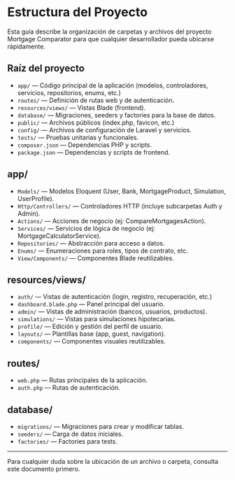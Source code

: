 # Estructura del Proyecto

Esta guía describe la organización de carpetas y archivos del proyecto Mortgage Comparator para que cualquier desarrollador pueda ubicarse rápidamente.

## Raíz del proyecto
- `app/` — Código principal de la aplicación (modelos, controladores, servicios, repositorios, enums, etc.)
- `routes/` — Definición de rutas web y de autenticación.
- `resources/views/` — Vistas Blade (frontend).
- `database/` — Migraciones, seeders y factories para la base de datos.
- `public/` — Archivos públicos (index.php, favicon, etc.)
- `config/` — Archivos de configuración de Laravel y servicios.
- `tests/` — Pruebas unitarias y funcionales.
- `composer.json` — Dependencias PHP y scripts.
- `package.json` — Dependencias y scripts de frontend.

## app/
- `Models/` — Modelos Eloquent (User, Bank, MortgageProduct, Simulation, UserProfile).
- `Http/Controllers/` — Controladores HTTP (incluye subcarpetas Auth y Admin).
- `Actions/` — Acciones de negocio (ej: CompareMortgagesAction).
- `Services/` — Servicios de lógica de negocio (ej: MortgageCalculatorService).
- `Repositories/` — Abstracción para acceso a datos.
- `Enums/` — Enumeraciones para roles, tipos de contrato, etc.
- `View/Components/` — Componentes Blade reutilizables.

## resources/views/
- `auth/` — Vistas de autenticación (login, registro, recuperación, etc.)
- `dashboard.blade.php` — Panel principal del usuario.
- `admin/` — Vistas de administración (bancos, usuarios, productos).
- `simulations/` — Vistas para simulaciones hipotecarias.
- `profile/` — Edición y gestión del perfil de usuario.
- `layouts/` — Plantillas base (app, guest, navigation).
- `components/` — Componentes visuales reutilizables.

## routes/
- `web.php` — Rutas principales de la aplicación.
- `auth.php` — Rutas de autenticación.

## database/
- `migrations/` — Migraciones para crear y modificar tablas.
- `seeders/` — Carga de datos iniciales.
- `factories/` — Factories para tests.

---

Para cualquier duda sobre la ubicación de un archivo o carpeta, consulta este documento primero.